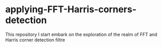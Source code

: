 # applying-FFT-Harris-corners-detection
This repository I start embark on the exploration of the realm of FFT and Harris corner detection filtre 
